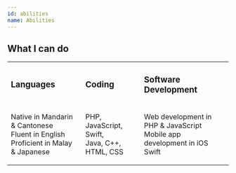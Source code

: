 ```yaml
---
id: abilities
name: Abilities
---
```


<section>

<h2><strong>What I can do</strong></h2>

<div class="abilities">
  <table>
    <tr>
      <td><i class="fas fa-globe fa-2x"></i>
          <h3><strong>Languages</strong></h3></td>
      <td><i class="fas fa-code fa-2x"></i>
          <h3><strong>Coding</strong></h3></td>
      <td><i class="fas fa-laptop-code fa-2x"></i>
          <h3><strong>Software Development</strong></h3></td>
    </tr>
    <tr>
      <td>
        <p>
          Native in Mandarin & Cantonese<br>
          Fluent in English<br>
          Proficient in Malay & Japanese
        </p>
      </td>
      <td>
        <p>
          PHP, JavaScript, Swift,<br>
          Java, C++, HTML, CSS
        </p>
      </td>
      <td>
        <p>
          Web development in PHP & JavaScript<br>
          Mobile app development in iOS Swift
        </p>
      </td>
    </tr>
  </table>
</div>

</section>